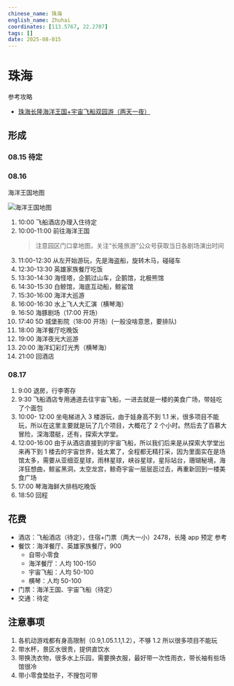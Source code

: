 ```yaml
---
chinese_name: 珠海
english_name: Zhuhai
coordinates: [113.5767, 22.2707]
tags: []
date: 2025-08-015
---
```


# 珠海

参考攻略

- [珠海长隆海洋王国+宇宙飞船双园游（两天一夜）](https://zhuanlan.zhihu.com/p/720856200)

## 形成

### 08.15 待定

### 08.16

海洋王国地图

![海洋王国地图](https://cdn.chimelong.com/upload/cd9cd113686553f6/a74c67829f026c8b.jpg)

1. 10:00 飞船酒店办理入住待定
2. 10:00-11:00 前往海洋王国
   > 注意园区门口拿地图，关注“长隆旅游”公众号获取当日各剧场演出时间
3. 11:00-12:30 从左开始游玩，先是海盗船，旋转木马，碰碰车
4. 12:30-13:30 英雄家族餐厅吃饭
5. 13:30-14:30 海怪塔，企鹅过山车，企鹅馆，北极熊馆
6. 14:30-15:30 白鲸馆，海底互动船，鲸鲨馆
7. 15:30-16:00 海洋大巡游
8. 16:00-16:30 水上飞人大汇演（横琴海）
9. 16:50 海豚剧场（17:00 开场）
10. 17:40 5D 城堡影院（18:00 开场）(一般没啥意思，要排队)
11. 18:00 海洋餐厅吃晚饭
12. 19:00 海洋夜光大巡游
13. 20:00 海洋幻彩灯光秀（横琴海）
14. 21:00 回酒店

### 08.17

1. 9:00 退房，行李寄存
2. 9:30 飞船酒店专用通道去往宇宙飞船，一进去就是一楼的美食广场，带娃吃了个面包
3. 10:00- 12:00 坐电梯进入 3 楼游玩，由于娃身高不到 1.1 米，很多项目不能玩，所以在这里主要就是玩了几个项目，大概花了 2 个小时。然后去了百慕大冒险，深海潜艇，还有，探索大学堂。
4. 12:00-16:00 由于从酒店直接到的宇宙飞船，所以我们后来是从探索大学堂出来再下到 1 楼去的宇宙世界，娃太累了，全程都无精打采，因为里面实在是场馆太多，需要从亚细亚星球，雨林星球，峡谷星球，星际站台，珊瑚秘境，海洋狂想曲，鲸鲨黑洞，太空龙宫，鲸奇宇宙一层层逛过去，再重新回到一楼美食广场
5. 17:00 琴海海鲜大排档吃晚饭
6. 18:50 回程

## 花费

- 酒店：飞船酒店（待定），住宿+门票（两大一小）2478，长隆 app 预定 参考
- 餐饮：海洋餐厅、英雄家族餐厅，900
  - 自带小零食
  - 海洋餐厅：人均 100-150
  - 宇宙飞船：人均 50-100
  - 横琴：人均 50-100
- 门票：海洋王国、宇宙飞船（待定）
- 交通：待定

## 注意事项

1. 各机动游戏都有身高限制（0.9,1.05.1.1,1.2），不够 1.2 所以很多项目不能玩
2. 带水杯，景区水很贵，提供直饮水
3. 带换洗衣物，很多水上乐园，需要换衣服，最好带一次性雨衣，带长袖有些场馆很冷
4. 带小零食垫肚子，不搜包可带
